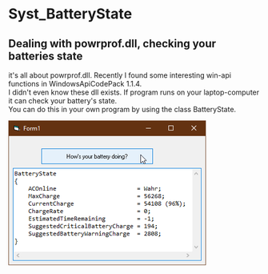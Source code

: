 # Syst_BatteryState  
## Dealing with powrprof.dll, checking your batteries state  
it's all about powrprof.dll. Recently I found some interesting win-api functions in WindowsApiCodePack 1.1.4.    
I didn't even know these dll exists. If program runs on your laptop-computer it can check your battery's state.  
You can do this in your own program by using the class BatteryState.  
  
![BatteryState Image](Resources/BatteryState.png "BatteryState Image")
